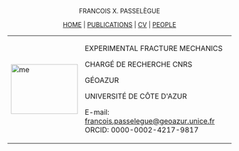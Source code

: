 


</head>

</head>

<body id="theme">
<div id="all">
<p>


<center>
FRANCOIS X. PASSELÈGUE

<a href="test.html">HOME</a> | <a href="publications.html">PUBLICATIONS</a> | <a href="cv.html">CV</a> | <a href="people.html">PEOPLE</a>

<table> <tr>
<td> <img src="me.jpg" width="150" height="112" alt="me"/> </td>
<td>
 
EXPERIMENTAL FRACTURE MECHANICS

 
CHARGÉ DE RECHERCHE CNRS

 
GÉOAZUR

UNIVERSITÉ DE CÔTE D'AZUR

E-mail: francois.passelegue@geoazur.unice.fr
ORCID: 0000-0002-4217-9817
